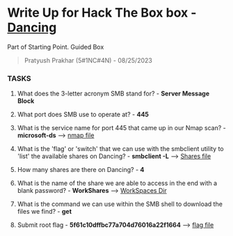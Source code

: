 # Write Up for Hack The Box box - [Dancing](https://app.hackthebox.com/starting-point?tier=0)

Part of Starting Point. Guided Box

> Pratyush Prakhar (5#1NC#4N) - 08/25/2023


### TASKS

1. What does the 3-letter acronym SMB stand for? - **Server Message Block**

2. What port does SMB use to operate at? - **445**

3. What is the service name for port 445 that came up in our Nmap scan? - **microsoft-ds** --> [nmap file](https://github.com/pratty010/Boxes/blob/master/Hack%20The%20Box/Dancing/nmap/main.nmap)

4. What is the 'flag' or 'switch' that we can use with the smbclient utility to 'list' the available shares on Dancing? - **smbclient -L** --> [Shares file](https://github.com/pratty010/Boxes/blob/master/Hack%20The%20Box/Dancing/smb/share.out)

5. How many shares are there on Dancing? - **4**

6. What is the name of the share we are able to access in the end with a blank password? - **WorkShares** --> [WorkSpaces Dir](https://github.com/pratty010/Boxes/blob/master/Hack%20The%20Box/Dancing/smb/WorkSpaces)

7. What is the command we can use within the SMB shell to download the files we find? - **get** 

8. Submit root flag - **5f61c10dffbc77a704d76016a22f1664** --> [flag file](https://github.com/pratty010/Boxes/blob/master/Hack%20The%20Box/Dancing/smb/WorkSpaces/James.P/flag.txt)

